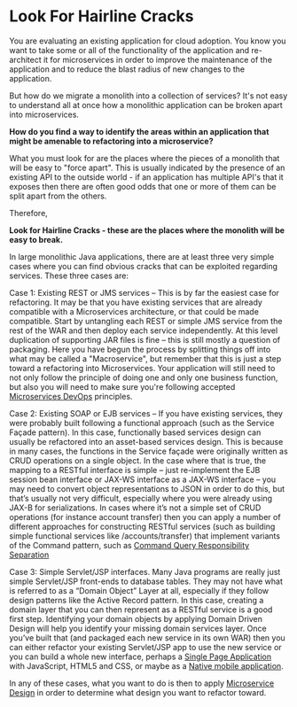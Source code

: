# Look For Hairline Cracks

You are evaluating an existing application for cloud adoption.  You know you want to take some or all of the functionality of the application and re-architect it for microservices in order to improve the maintenance of the application and to reduce the blast radius of new changes to the application.

But how do we migrate a monolith into a collection of services? It's not easy to understand all at once how a monolithic application can be broken apart into microservices. 

**How do you find a way to identify the areas within an application that might be amenable to refactoring into a microservice?** 

What you must look for are the places where the pieces of a monolith that will be easy to "force apart".  This is usually indicated by the presence of an existing API to the outside world - if an application has multiple API's that it exposes then there are often good odds that one or more of them can be split apart from the others.

Therefore,

**Look for Hairline Cracks - these are the places where the monolith will be easy to break.**

In large monolithic Java applications, there are at least three very simple cases where you can find obvious cracks that can be exploited regarding services.  These three cases are:

Case 1: Existing REST or JMS services – This is by far the easiest case for refactoring.  It may be that you have existing services that are already compatible with a Microservices architecture, or that could be made compatible. Start by untangling each REST or simple JMS service from the rest of the WAR and then deploy each service independently.  At this level duplication of supporting JAR files is fine – this is still mostly a question of packaging.  Here you have begun the process by splitting things off into what may be called a "Macroservice", but remember that this is just a step toward a refactoring into Microservices.  Your application will still need to not only follow the principle of doing one and only one business function, but also you will need to make sure you're following accepted [Microservices DevOps](../Cloud-Native-DevOps/Cloud-Native-DevOps.md) principles.

Case 2: Existing SOAP or EJB services – If you have existing services, they were probably built following a functional approach (such as the Service Façade pattern).  In this case, functionally based services design can usually be refactored into an asset-based services design.  This is because in many cases, the functions in the Service façade were originally written as CRUD operations on a single object.   In the case where that is true, the mapping to a RESTful interface is simple – just re-implement the EJB session bean interface or JAX-WS interface as a JAX-WS interface – you may need to convert object representations to JSON in order to do this, but that’s usually not very difficult, especially where you were already using JAX-B for serializations.   In cases where it’s not a simple set of CRUD operations (for instance account transfer) then you can apply a number of different approaches for constructing RESTful services (such as building simple functional services like /accounts/transfer) that implement variants of the Command pattern, such as [Command Query Responsibility Separation](../Cloud-Native-Architecture/Command-Query-Responsibility-Separation.md)

Case 3: Simple Servlet/JSP interfaces.  Many Java programs are really just simple Servlet/JSP front-ends to database tables. They may not have what is referred to as a “Domain Object” Layer at all, especially if they follow design patterns like the Active Record pattern.  In this case, creating a domain layer that you can then represent as a RESTful service is a good first step.   Identifying your domain objects by applying Domain Driven Design will help you identify your missing domain services layer.  Once you’ve built that (and packaged each new service in its own WAR) then you can either refactor your existing Servlet/JSP app to use the new service or you can build a whole new interface, perhaps a [Single Page Application](../Cloud-Client-Architecture/Single-Page-Application.md) with JavaScript, HTML5 and CSS, or maybe as a [Native mobile application](../Cloud-Client-Architecture/Native-Mobile-Application.md).

In any of these cases, what you want to do is then to apply [Microservice Design](../Cloud-Native-Architecture/Microservice-Design.md) in order to determine what design you want to refactor toward.

